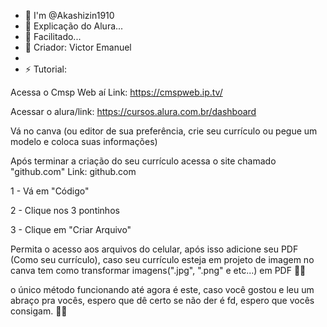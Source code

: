 - 👋 I'm @Akashizin1910
- 👀 Explicação do Alura...
- 🌱 Facilitado...
- 💞️ Criador: Victor Emanuel
- 
- ⚡ Tutorial:

Acessa o Cmsp Web aí
Link: https://cmspweb.ip.tv/

Acessar o alura/link:
https://cursos.alura.com.br/dashboard


Vá no canva (ou editor de sua preferência, crie seu currículo ou pegue um modelo e coloca suas informações)

Após terminar a criação do seu currículo acessa o site chamado
"github.com"
Link: github.com

1 - Vá em "Código"

2 - Clique nos 3 pontinhos

3 - Clique em "Criar Arquivo"

Permita o acesso aos arquivos do celular, após isso adicione seu PDF (Como seu currículo), caso seu currículo esteja em projeto de imagem no canva tem como transformar imagens(".jpg", ".png" e etc...) em PDF 👍🏼

o único método funcionando até agora é este, caso você gostou e leu um abraço pra vocês, espero que dê certo se não der é fd, espero que vocês consigam. 👋🏼
